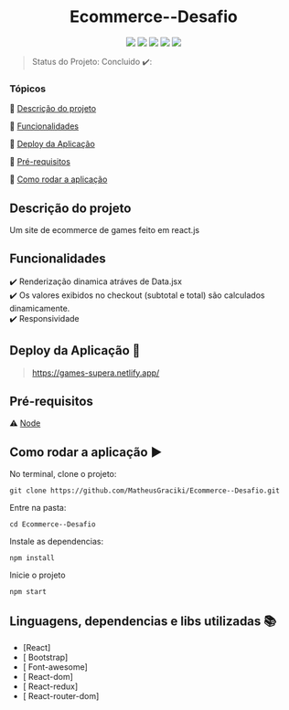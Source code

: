 
<h1 align="center"> Ecommerce--Desafio </h1>

<p align="center">
  <img src="https://img.shields.io/static/v1?label=react&message=framework&color=blue&style=for-the-badge&logo=REACT"/>
  <img src="https://img.shields.io/static/v1?label=Netlify&message=deploy&color=blue&style=for-the-badge&logo=netlify"/>
  <img src="http://img.shields.io/static/v1?label=License&message=MIT&color=green&style=for-the-badge"/>
  <img src="http://img.shields.io/static/v1?label=TESTES&message=%3E100&color=GREEN&style=for-the-badge"/>
   <img src="http://img.shields.io/static/v1?label=STATUS&message=EM%20DESENVOLVIMENTO&color=RED&style=for-the-badge"/>
   
</p>

> Status do Projeto: Concluido ✔️:

### Tópicos 

:small_blue_diamond: [Descrição do projeto](#descrição-do-projeto)

:small_blue_diamond: [Funcionalidades](#funcionalidades)

:small_blue_diamond: [Deploy da Aplicação](#deploy-da-aplicação-dash)

:small_blue_diamond: [Pré-requisitos](#pré-requisitos)

:small_blue_diamond: [Como rodar a aplicação](#como-rodar-a-aplicação-arrow_forward)

## Descrição do projeto 

<p align="justify">
  Um site de ecommerce de games feito em react.js
</p>

## Funcionalidades

:heavy_check_mark: Renderização dinamica atráves de Data.jsx<br/>
:heavy_check_mark: Os valores exibidos no checkout (subtotal e total) são calculados dinamicamente.<br/>
:heavy_check_mark: Responsividade



## Deploy da Aplicação :dash:

> https://games-supera.netlify.app/

## Pré-requisitos

:warning: [Node](https://nodejs.org/en/download/)

## Como rodar a aplicação :arrow_forward:

No terminal, clone o projeto: 

```
git clone https://github.com/MatheusGraciki/Ecommerce--Desafio.git
```
Entre na pasta:
```
cd Ecommerce--Desafio
```
Instale as dependencias:
```
npm install
```
Inicie o projeto
```
npm start
```
## Linguagens, dependencias e libs utilizadas :books:

- [React]
- [ Bootstrap]
- [ Font-awesome]
- [ React-dom]
- [ React-redux]
- [ React-router-dom]






 
